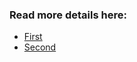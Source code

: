 ### Read more details here:

- [First](https://doc.rust-lang.org/book/ch03-05-control-flow.html#summary)
- [Second](https://muthu.co/fast-nth-fibonacci-number-algorithm/#:~:text=Definition%3A%20The%20Fibonacci%20sequence%20is,%2C5%2C8%2C13%20%E2%80%A6)
